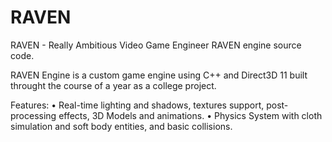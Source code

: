 # RAVEN
RAVEN - Really Ambitious Video Game Engineer  RAVEN engine source code.

RAVEN Engine is a custom game engine using C++ and Direct3D 11 built throught the course of a year as a college project. 

Features:
• Real-time lighting and shadows, textures support, post-processing effects, 3D Models and animations.
• Physics System with cloth simulation and soft body entities, and basic collisions.
